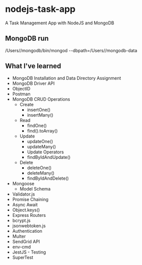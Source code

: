 # nodejs-task-app
A Task Management App with NodeJS and MongoDB

## MongoDB run
/Users/<user>/mongodb/bin/mongod --dbpath=/Users/<user>/mongodb-data

## What I've learned
  * MongoDB Installation and Data Directory Assignment
  * MongoDB Driver API
  * ObjectID
  * Postman
  * MongoDB CRUD Operations
    * Create
      * insertOne()
      * insertMany()
    * Read
      * findOne()
      * find().toArray()
    * Update
      * updateOne()
      * updateMany()
      * Update Operators
      * findByIdAndUpdate()
    * Delete
      * deleteOne()
      * deleteMany()
      * findByIdAndDelete()
  * Mongoose
    * Model Schema
  * Validator.js
  * Promise Chaining
  * Async Await
  * Object.keys()
  * Express Routers
  * bcrypt.js
  * jsonwebtoken.js
  * Authentication
  * Multer
  * SendGrid API
  * env-cmd
  * JestJS - Testing
  * SuperTest
   